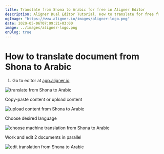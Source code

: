 ```yaml
---
title: Translate from Shona to Arabic for free in Aligner Editor
description: Aligner Dual Editor Tutorial. How to translate for free from Shona to Arabic. Aligner is multilingual document management platform. 
ogImage: "https://www.aligner.io/images/aligner-logo.png"
date: 2020-05-06T07:09:21+03:00
image: ../images/aligner-logo.png
onBlog: true
---
```


# How to translate document from Shona to Arabic

1. Go to editor at [app.aligner.io](https://app.aligner.io "Aligner App web page")

![translate from Shona to Arabic](../aligner-blank-editor.png "translate from Shona to Arabic")

Copy-paste content or upload content

![upload content from Shona to Arabic](../aligner-uploaded-document.png "upload content from Shona to Arabic")

Choose desired language

![choose machine translation from Shona to Arabic](../aligner-language-dropdown.png "choose machine translation from Shona to Arabic")

Work and edit 2 documents in parallel

![edit translation from Shona to Arabic](../aligner-double-sitded-editor.png "edit translation from Shona to Arabic")

